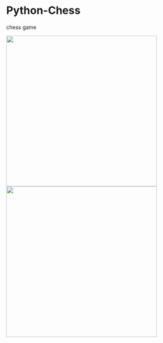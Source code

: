 # Python-Chess
chess game


<img src="https://user-images.githubusercontent.com/53714581/126920474-a1909116-53e3-4090-b4a5-8683b106c8ef.JPG" width=400 /> <img src="https://user-images.githubusercontent.com/53714581/126920472-250ac892-f3ba-4b86-96fa-ff7c98216b44.JPG" width=400 />

